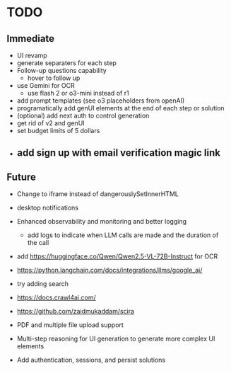 # TODO
## Immediate
- UI revamp
- generate separaters for each step
- Follow-up questions capability
  - hover to follow up
- use Gemini for OCR
   - use flash 2 or o3-mini instead of r1
- add prompt templates (see o3 placeholders from openAI)
- programatically add genUI elements at the end of each step or solution
- (optional) add next auth to control generation
- get rid of v2 and genUI
- set budget limits of 5 dollars
- add sign up with email verification magic link
   - 

## Future
- Change to iframe instead of dangerouslySetInnerHTML
- desktop notifications
- Enhanced observability and monitoring and better logging
  - add logs to indicate when LLM calls are made and the duration of the call

- add https://huggingface.co/Qwen/Qwen2.5-VL-72B-Instruct for OCR
- https://python.langchain.com/docs/integrations/llms/google_ai/

- try adding search
- https://docs.crawl4ai.com/
- https://github.com/zaidmukaddam/scira

- PDF and multiple file upload support
- Multi-step reasoning for UI generation to generate more complex UI elements
- Add authentication, sessions, and persist solutions